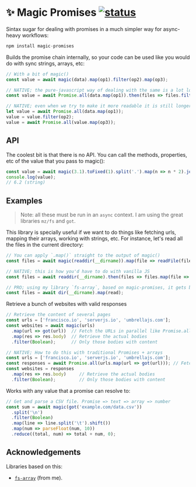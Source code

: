 # ✨ Magic Promises [![status](https://circleci.com/gh/franciscop/magic-promises.svg?style=shield)](https://circleci.com/gh/franciscop/magic-promises)

Sintax sugar for dealing with promises in a much simpler way for async-heavy workflows:

```js
npm install magic-promises
```

Builds the promise chain internally, so your code can be used like you would do with sync strings, arrays, etc:

```js
// With a bit of magic()
const value = await magic(data).map(op1).filter(op2).map(op3);

// NATIVE; the pure-javascript way of dealing with the same is a lot longer
const value = await Promise.all(data.map(op1)).then(files => files.filter(op2)).then(files => Promise.all(files.map(op3)));

// NATIVE; even when we try to make it more readable it is still longer:
let value = await Promise.all(data.map(op1));
value = value.filter(op2);
value = await Promise.all(value.map(op3));
```



## API

The coolest bit is that there is no API. You can call the methods, properties, etc of the value that you pass to magic():

```js
const value = await magic(3.1).toFixed(1).split('.').map(n => n * 2).join('.');
console.log(value);
// 6.2 (string)
```



## Examples

> Note: all these must be run in an `async` context. I am using the great libraries `mz/fs` and `got`.

This library is specially useful if we want to do things like fetching urls, mapping their arrays, working with strings, etc. For instance, let's read all the files in the current directory:

```js
// You can apply `.map()` straight to the output of magic()
const files = await magic(readdir(__dirname)).map(file => readFile(file, 'utf-8'));

// NATIVE; this is how you'd have to do with vanilla JS
const files = await readdir(__dirname).then(files => files.map(file => readFile(file, 'utf-8')));

// PRO; using my library `fs-array`, based on magic-promises, it gets better:
const files = await dir(__dirname).map(read);
```

Retrieve a bunch of websites with valid responses

```js
// Retrieve the content of several pages
const urls = ['francisco.io', 'serverjs.io', 'umbrellajs.com'];
const websites = await magic(urls)
  .map(url => got(url))  // Fetch the URLs in parallel like Promise.all()
  .map(res => res.body)  // Retrieve the actual bodies
  .filter(Boolean);      // Only those bodies with content

// NATIVE; How to do this with traditional Promises + arrays
const urls = ['francisco.io', 'serverjs.io', 'umbrellajs.com'];
const responses = await Promise.all(urls.map(url => got(url))); // Fetch the URLs in parallel
const websites = responses
  .map(res => res.body)     // Retrieve the actual bodies
  .filter(Boolean);         // Only those bodies with content
```

Works with any value that a promise can resolve to:

```js
// Get and parse a CSV file. Promise => text => array => number
const sum = await magic(got('example.com/data.csv'))
  .split('\n')
  .filter(Boolean)
  .map(line => line.split('\t').shift())
  .map(num => parseFloat(num, 10))
  .reduce((total, num) => total + num, 0);
```


## Acknowledgements

Libraries based on this:

- [`fs-array`](https://npmjs.com/package/fs-array) (from me).
